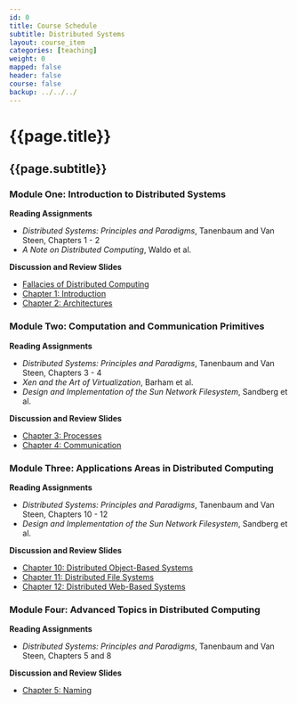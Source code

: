 ```yaml
---
id: 0
title: Course Schedule
subtitle: Distributed Systems
layout: course_item
categories: [teaching]
weight: 0
mapped: false
header: false
course: false
backup: ../../../
---
```


# {{page.title}}

## {{page.subtitle}}

### Module One: Introduction to Distributed Systems

**Reading Assignments**

- <em>Distributed Systems: Principles and Paradigms</em>, Tanenbaum and Van Steen, Chapters 1 - 2
- <em>A Note on Distributed Computing</em>, Waldo et al.

**Discussion and Review Slides**

<ul>

<li> <a target="_blank" href ="{{site.baseurl}}teaching/cs441S2016/provide/slides/cs441_fallacies.html">Fallacies of Distributed Computing</a>
<li> <a target="_blank" href ="{{site.baseurl}}teaching/cs441S2016/provide/slides/cs441_chapter1.html">Chapter 1: Introduction</a>
<li> <a target="_blank" href ="{{site.baseurl}}teaching/cs441S2016/provide/slides/cs441_chapter2.html">Chapter 2: Architectures</a>

</ul>

### Module Two: Computation and Communication Primitives

**Reading Assignments**

- <em>Distributed Systems: Principles and Paradigms</em>, Tanenbaum and Van Steen, Chapters 3 - 4
- <em>Xen and the Art of Virtualization</em>, Barham et al.
- <em>Design and Implementation of the Sun Network Filesystem</em>, Sandberg et al.

**Discussion and Review Slides**

<ul>

<li> <a target="_blank" href ="{{site.baseurl}}teaching/cs441S2016/provide/slides/cs441_chapter3.html">Chapter 3: Processes</a>
<li> <a target="_blank" href ="{{site.baseurl}}teaching/cs441S2016/provide/slides/cs441_chapter4.html">Chapter 4: Communication</a>

</ul>

### Module Three: Applications Areas in Distributed Computing

**Reading Assignments**

- <em>Distributed Systems: Principles and Paradigms</em>, Tanenbaum and Van Steen, Chapters 10 - 12
- <em>Design and Implementation of the Sun Network Filesystem</em>, Sandberg et al.

**Discussion and Review Slides**

<ul>

<li> <a target="_blank" href ="{{site.baseurl}}teaching/cs441S2016/provide/slides/cs441_chapter10.html">Chapter 10: Distributed Object-Based Systems</a>
<li> <a target="_blank" href ="{{site.baseurl}}teaching/cs441S2016/provide/slides/cs441_chapter11.html">Chapter 11: Distributed File Systems</a>
<li> <a target="_blank" href ="{{site.baseurl}}teaching/cs441S2016/provide/slides/cs441_chapter12.html">Chapter 12: Distributed Web-Based Systems</a>

</ul>

### Module Four: Advanced Topics in Distributed Computing

**Reading Assignments**

- <em>Distributed Systems: Principles and Paradigms</em>, Tanenbaum and Van Steen, Chapters 5 and 8

**Discussion and Review Slides**

<ul>

<li> <a target="_blank" href ="{{site.baseurl}}teaching/cs441S2016/provide/slides/cs441_chapter5.html">Chapter 5: Naming</a>

</ul>
